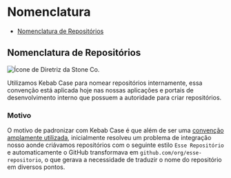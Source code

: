 # Nomenclatura

- [Nomenclatura de Repositórios](#nomenclatura-de-repositórios)

## Nomenclatura de Repositórios

![Ícone de Diretriz da Stone Co.](https://img.shields.io/badge/STONE-diretriz-green?style=for-the-badge)

Utilizamos Kebab Case para nomear repositórios internamente, essa convenção está aplicada hoje nas nossas aplicações e portais de desenvolvimento interno que possuem a autoridade para criar repositórios.

### Motivo

O motivo de padronizar com Kebab Case é que além de ser uma [convenção amplamente utilizada](https://www.theserverside.com/blog/Coffee-Talk-Java-News-Stories-and-Opinions/Why-you-should-make-kebab-case-a-URL-naming-convention-best-practice), inicialmente resolveu um problema de integração nosso aonde criávamos repositórios com o seguinte estilo `Esse Repositório` e automaticamente o GitHub transformava em `github.com/org/esse-repositorio`, o que gerava a necessidade de traduzir o nome do repositório em diversos pontos.